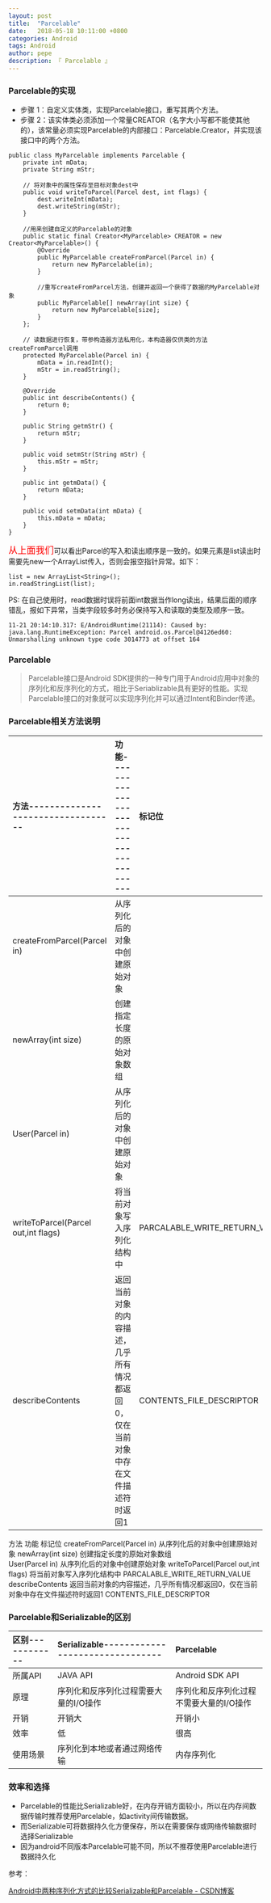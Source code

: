```yaml
---
layout: post
title:  "Parcelable"
date:   2018-05-18 10:11:00 +0800
categories: Android
tags: Android
author: pepe
description: 『 Parcelable 』
---
```


### **Parcelable的实现**

 -  步骤 1：自定义实体类，实现Parcelable接口，重写其两个方法。
 -  步骤 2：该实体类必须添加一个常量CREATOR（名字大小写都不能使其他的），该常量必须实现Parcelable的内部接口：Parcelable.Creator，并实现该接口中的两个方法。

```
public class MyParcelable implements Parcelable {
    private int mData;
    private String mStr;
    
    // 将对象中的属性保存至目标对象dest中  
    public void writeToParcel(Parcel dest, int flags) {
        dest.writeInt(mData);
        dest.writeString(mStr);
    }
    
    //用来创建自定义的Parcelable的对象
    public static final Creator<MyParcelable> CREATOR = new Creator<MyParcelable>() {
        @Override
        public MyParcelable createFromParcel(Parcel in) {
            return new MyParcelable(in);
        }

        //重写createFromParcel方法，创建并返回一个获得了数据的MyParcelable对象  
        public MyParcelable[] newArray(int size) {
            return new MyParcelable[size];
        }
    };

    // 读数据进行恢复，带参构造器方法私用化，本构造器仅供类的方法createFromParcel调用  
    protected MyParcelable(Parcel in) {
        mData = in.readInt();
        mStr = in.readString();
    }

    @Override
    public int describeContents() {
        return 0;
    }
    
    public String getmStr() {
        return mStr;
    }

    public void setmStr(String mStr) {
        this.mStr = mStr;
    }

    public int getmData() {
        return mData;
    }

    public void setmData(int mData) {
        this.mData = mData;
    }
}
```
<font color=#ff0000 size=4 face="宋体">从上面我们</font>可以看出Parcel的写入和读出顺序是一致的。如果元素是list读出时需要先new一个ArrayList传入，否则会报空指针异常。如下：
```
list = new ArrayList<String>();
in.readStringList(list);
```
 PS: 在自己使用时，read数据时误将前面int数据当作long读出，结果后面的顺序错乱，报如下异常，当类字段较多时务必保持写入和读取的类型及顺序一致。
```
11-21 20:14:10.317: E/AndroidRuntime(21114): Caused by: java.lang.RuntimeException: Parcel android.os.Parcel@4126ed60: Unmarshalling unknown type code 3014773 at offset 164
```

### **Parcelable**

> Parcelable接口是Android SDK提供的一种专门用于Android应用中对象的序列化和反序列化的方式，相比于Seriablizable具有更好的性能。实现Parcelable接口的对象就可以实现序列化并可以通过Intent和Binder传递。

### **Parcelable相关方法说明**

|方法----------------------------------|功能----------------------------------------|标记位|
|:-------------------------------------|:-------------------------------------------|:---- |
|createFromParcel(Parcel in)	       |从序列化后的对象中创建原始对象		        ||
|newArray(int size)	                   |创建指定长度的原始对象数组                  ||
|User(Parcel in)	                   |从序列化后的对象中创建原始对象	            ||
|writeToParcel(Parcel out,int flags)   |将当前对象写入序列化结构中	                |PARCALABLE_WRITE_RETURN_VALUE|
|describeContents	                   |返回当前对象的内容描述，几乎所有情况都返回0，仅在当前对象中存在文件描述符时返回1|CONTENTS_FILE_DESCRIPTOR|

方法	功能	标记位
createFromParcel(Parcel in)	从序列化后的对象中创建原始对象	
newArray(int size)	创建指定长度的原始对象数组	
User(Parcel in)	从序列化后的对象中创建原始对象	
writeToParcel(Parcel out,int flags)	将当前对象写入序列化结构中	PARCALABLE_WRITE_RETURN_VALUE
describeContents	返回当前对象的内容描述，几乎所有情况都返回0，仅在当前对象中存在文件描述符时返回1	CONTENTS_FILE_DESCRIPTOR

### **Parcelable和Serializable的区别**

|区别------------|Serializable--------------------------------|Parcelable|
|:---------------|:-------------------------------------------|:---- |
|所属API	     |JAVA API	                                  |Android SDK API|
|原理	         |序列化和反序列化过程需要大量的I/O操作       |序列化和反序列化过程不需要大量的I/O操作|
|开销	         |开销大	                                  |开销小|
|效率	         |低	                                      |很高|
|使用场景	     |序列化到本地或者通过网络传输	              |内存序列化|

### **效率和选择**

 - Parcelable的性能比Serializable好，在内存开销方面较小，所以在内存间数据传输时推荐使用Parcelable，如activity间传输数据。
 - 而Serializable可将数据持久化方便保存，所以在需要保存或网络传输数据时选择Serializable 
 - 因为android不同版本Parcelable可能不同，所以不推荐使用Parcelable进行数据持久化


参考：

[Android中两种序列化方式的比较Serializable和Parcelable - CSDN博客](https://blog.csdn.net/wangchunlei123/article/details/51345130)